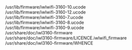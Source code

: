 /usr/lib/firmware/iwlwifi-3160-10.ucode  
/usr/lib/firmware/iwlwifi-3160-12.ucode  
/usr/lib/firmware/iwlwifi-3160-7.ucode  
/usr/lib/firmware/iwlwifi-3160-8.ucode  
/usr/lib/firmware/iwlwifi-3160-9.ucode  
/usr/share/doc/iwl3160-firmware  
/usr/share/doc/iwl3160-firmware/LICENCE.iwlwifi\_firmware  
/usr/share/doc/iwl3160-firmware/WHENCE  
